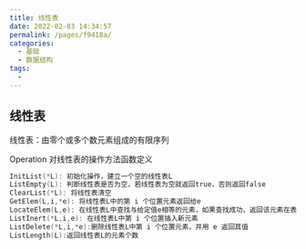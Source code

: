 ```yaml
---
title: 线性表
date: 2022-02-03 14:34:57
permalink: /pages/f9418a/
categories:
  - 基础
  - 数据结构
tags:
  - 
---
```

## 线性表

线性表：由零个或多个数元素组成的有限序列



Operation 对线性表的操作方法函数定义

```c
InitList(*L): 初始化操作，建立一个空的线性表L
ListEmpty(L): 判断线性表是否为空，若线性表为空就返回true，否则返回false
ClearList(*L): 将线性表清空
GetElem(L,i,*e): 将线性表L中的第 i 个位置元素返回给e
LocateElem(L,e): 在线性表L中查找与给定值e相等的元素，如果查找成功，返回该元素在表中序列号表示成功；否则，返回0表示失败
ListInert(*L,i,e): 在线性表L中第 i 个位置插入新元素
ListDelete(*L,i,*e):删除线性表L中第 i 个位置元素，并用 e 返回其值
ListLength(L):返回线性表L的元素个数
```





















































